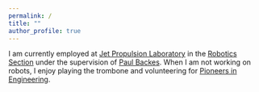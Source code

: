 ```yaml
---
permalink: /
title: ""
author_profile: true
---
```


I am currently employed at <a href="https://www.jpl.nasa.gov/">Jet Propulsion Laboratory</a> in the <a href="https://www-robotics.jpl.nasa.gov/">Robotics Section</a> under the supervision of <a href="https://www-robotics.jpl.nasa.gov/people/Paul_Backes/">Paul Backes</a>. When I am not working on robots, I enjoy playing the trombone and volunteering for <a href="https://pioneers.berkeley.edu">Pioneers in Engineering</a>.
